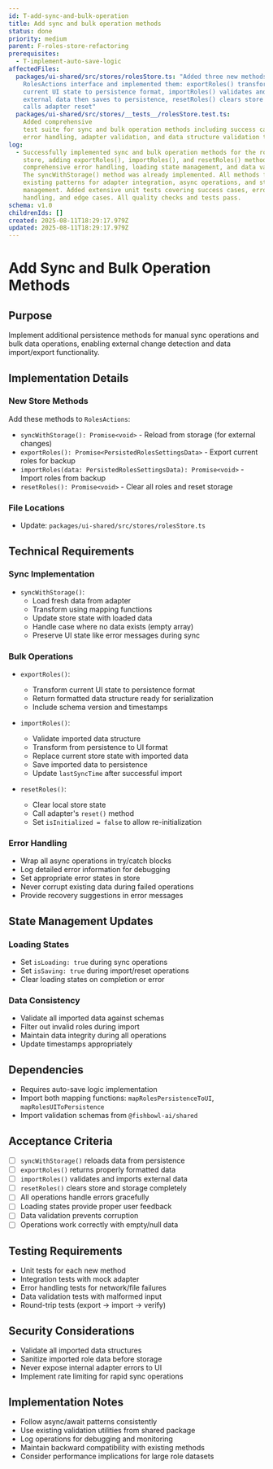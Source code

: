 ```yaml
---
id: T-add-sync-and-bulk-operation
title: Add sync and bulk operation methods
status: done
priority: medium
parent: F-roles-store-refactoring
prerequisites:
  - T-implement-auto-save-logic
affectedFiles:
  packages/ui-shared/src/stores/rolesStore.ts: "Added three new methods to
    RolesActions interface and implemented them: exportRoles() transforms
    current UI state to persistence format, importRoles() validates and imports
    external data then saves to persistence, resetRoles() clears store state and
    calls adapter reset"
  packages/ui-shared/src/stores/__tests__/rolesStore.test.ts:
    Added comprehensive
    test suite for sync and bulk operation methods including success cases,
    error handling, adapter validation, and data structure validation tests
log:
  - Successfully implemented sync and bulk operation methods for the roles
    store, adding exportRoles(), importRoles(), and resetRoles() methods with
    comprehensive error handling, loading state management, and data validation.
    The syncWithStorage() method was already implemented. All methods follow the
    existing patterns for adapter integration, async operations, and state
    management. Added extensive unit tests covering success cases, error
    handling, and edge cases. All quality checks and tests pass.
schema: v1.0
childrenIds: []
created: 2025-08-11T18:29:17.979Z
updated: 2025-08-11T18:29:17.979Z
---
```


# Add Sync and Bulk Operation Methods

## Purpose

Implement additional persistence methods for manual sync operations and bulk data operations, enabling external change detection and data import/export functionality.

## Implementation Details

### New Store Methods

Add these methods to `RolesActions`:

- `syncWithStorage(): Promise<void>` - Reload from storage (for external changes)
- `exportRoles(): Promise<PersistedRolesSettingsData>` - Export current roles for backup
- `importRoles(data: PersistedRolesSettingsData): Promise<void>` - Import roles from backup
- `resetRoles(): Promise<void>` - Clear all roles and reset storage

### File Locations

- Update: `packages/ui-shared/src/stores/rolesStore.ts`

## Technical Requirements

### Sync Implementation

- `syncWithStorage()`:
  - Load fresh data from adapter
  - Transform using mapping functions
  - Update store state with loaded data
  - Handle case where no data exists (empty array)
  - Preserve UI state like error messages during sync

### Bulk Operations

- `exportRoles()`:
  - Transform current UI state to persistence format
  - Return formatted data structure ready for serialization
  - Include schema version and timestamps

- `importRoles()`:
  - Validate imported data structure
  - Transform from persistence to UI format
  - Replace current store state with imported data
  - Save imported data to persistence
  - Update `lastSyncTime` after successful import

- `resetRoles()`:
  - Clear local store state
  - Call adapter's `reset()` method
  - Set `isInitialized = false` to allow re-initialization

### Error Handling

- Wrap all async operations in try/catch blocks
- Log detailed error information for debugging
- Set appropriate error states in store
- Never corrupt existing data during failed operations
- Provide recovery suggestions in error messages

## State Management Updates

### Loading States

- Set `isLoading: true` during sync operations
- Set `isSaving: true` during import/reset operations
- Clear loading states on completion or error

### Data Consistency

- Validate all imported data against schemas
- Filter out invalid roles during import
- Maintain data integrity during all operations
- Update timestamps appropriately

## Dependencies

- Requires auto-save logic implementation
- Import both mapping functions: `mapRolesPersistenceToUI`, `mapRolesUIToPersistence`
- Import validation schemas from `@fishbowl-ai/shared`

## Acceptance Criteria

- [ ] `syncWithStorage()` reloads data from persistence
- [ ] `exportRoles()` returns properly formatted data
- [ ] `importRoles()` validates and imports external data
- [ ] `resetRoles()` clears store and storage completely
- [ ] All operations handle errors gracefully
- [ ] Loading states provide proper user feedback
- [ ] Data validation prevents corruption
- [ ] Operations work correctly with empty/null data

## Testing Requirements

- Unit tests for each new method
- Integration tests with mock adapter
- Error handling tests for network/file failures
- Data validation tests with malformed input
- Round-trip tests (export → import → verify)

## Security Considerations

- Validate all imported data structures
- Sanitize imported role data before storage
- Never expose internal adapter errors to UI
- Implement rate limiting for rapid sync operations

## Implementation Notes

- Follow async/await patterns consistently
- Use existing validation utilities from shared package
- Log operations for debugging and monitoring
- Maintain backward compatibility with existing methods
- Consider performance implications for large role datasets
